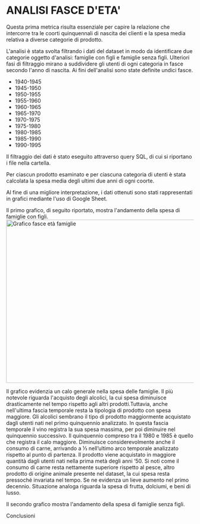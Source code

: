 <p align="justify">
<h1>ANALISI FASCE D'ETA'</h1>  

Questa prima metrica risulta essenziale per capire la relazione che intercorre tra le coorti quinquennali 
di nascita dei clienti e la spesa media relativa a diverse categorie di prodotto.

L'analisi è stata svolta filtrando i dati del dataset in modo da identificare due categorie oggetto d'analisi: famiglie con figli e famiglie senza figli. Ulteriori fasi di filtraggio mirano a suddividere gli utenti di ogni categoria in fasce secondo l'anno di nascita. Ai fini dell'analisi sono state definite undici fasce.
- 1940-1945
- 1945-1950
- 1950-1955
- 1955-1960
- 1960-1965
- 1965-1970
- 1970-1975
- 1975-1980
- 1980-1985
- 1985-1990
- 1990-1995

Il filtraggio dei dati è stato eseguito attraverso query SQL, di cui si riportano i file nella cartella.

Per ciascun prodotto esaminato e per ciascuna categoria di utenti è stata calcolata la spesa media degli ultimi due anni di ogni coorte.
<br>

Al fine di una migliore interpretazione, i dati ottenuti sono stati rappresentati in grafici mediante l'uso di Google Sheet.

Il primo grafico, di seguito riportato, mostra l'andamento della spesa di famiglie con figli.
<img width="802" height="438" alt="Grafico fasce età famiglie" src="https://github.com/user-attachments/assets/437501fb-c39f-417e-881b-b817906bae4b" />

Il grafico evidenzia un calo generale nella spesa delle famiglie. Il più notevole riguarda l'acquisto degli alcolici, la cui spesa diminuisce drasticamente nel tempo rispetto agli altri prodotti.Tuttavia, anche nell'ultima fascia temporale resta la tipologia di prodotto con spesa maggiore. Gli alcolici sembrano il tipo di prodotto maggiormente acquistato dagli utenti nati nel primo quinquennio analizzato. In questa fascia temporale il vino registra la sua spesa massima, per poi diminuire nel quinquennio successivo.  Il quinquennio compreso tra il 1980 e 1985 è quello che registra il calo maggiore. Diminuisce considerevolmente anche il consumo di carne, arrivando a ⅓ nell’ultimo arco temporale analizzato rispetto al punto di partenza. Il prodotto viene acquistato in maggiore quantità dagli utenti nati nella prima metà degli anni ‘50. Si noti come il consumo di carne resta nettamente superiore rispetto al pesce, altro prodotto di origine animale presente nel dataset, la cui spesa resta pressoché invariata nel tempo. Se ne evidenza un lieve aumento nel primo decennio. Situazione analoga riguarda la spesa di frutta, dolciumi, e beni di lusso.

Il secondo grafico mostra l'andamento della spesa di famiglie senza figli.



Conclusioni
</p>


